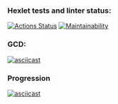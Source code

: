 ### Hexlet tests and linter status:
[![Actions Status](https://github.com/Katakun/java-project-61/workflows/hexlet-check/badge.svg)](https://github.com/Katakun/java-project-61/actions)
[![Maintainability](https://api.codeclimate.com/v1/badges/193d4184b2a8d471bd23/maintainability)](https://codeclimate.com/github/Katakun/java-project-61/maintainability)

### GCD:
[![asciicast](https://asciinema.org/a/yez7omHUmFWyQE3lq8f2HVYb8.svg)](https://asciinema.org/a/yez7omHUmFWyQE3lq8f2HVYb8)

### Progression
[![asciicast](https://asciinema.org/a/tFDTK8E7IJXsWUbJaIZaF9GwY.svg)](https://asciinema.org/a/tFDTK8E7IJXsWUbJaIZaF9GwY)
